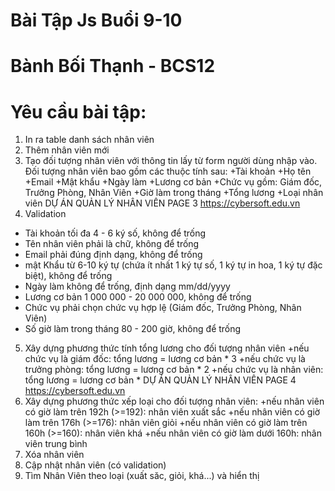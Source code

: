 # Bài Tập Js Buổi 9-10
# Bành Bối Thạnh - BCS12
# Yêu cầu bài tập:
1. In ra table danh sách nhân viên
2. Thêm nhân viên mới
3. Tạo đối tượng nhân viên với thông tin lấy từ form người dùng nhập vào.
Đối tượng nhân viên bao gồm các thuộc tính sau:
+Tài khoản
+Họ tên
+Email
+Mật khẩu
+Ngày làm
+Lương cơ bản
+Chức vụ gồm: Giám đốc, Trưởng Phòng, Nhân Viên
+Giờ làm trong tháng
+Tổng lương
+Loại nhân viên
DỰ ÁN QUẢN LÝ NHÂN VIÊN
PAGE 3
https://cybersoft.edu.vn
4. Validation
+ Tài khoản tối đa 4 - 6 ký số, không để trống
+ Tên nhân viên phải là chữ, không để trống
+ Email phải đúng định dạng, không để trống
+ mật Khẩu từ 6-10 ký tự (chứa ít nhất 1 ký tự số, 1 ký tự in hoa, 1 ký tự đặc biệt), không
để trống
+ Ngày làm không để trống, định dạng mm/dd/yyyy
+ Lương cơ bản 1 000 000 - 20 000 000, không để trống
+ Chức vụ phải chọn chức vụ hợp lệ (Giám đốc, Trưởng Phòng, Nhân Viên)
+ Số giờ làm trong tháng 80 - 200 giờ, không để trống
5. Xây dựng phương thức tính tổng lương cho đối tượng nhân viên
+nếu chức vụ là giám đốc: tổng lương = lương cơ bản * 3
+nếu chức vụ là trưởng phòng: tổng lương = lương cơ bản * 2
+nếu chức vụ là nhân viên: tổng lương = lương cơ bản *
DỰ ÁN QUẢN LÝ NHÂN VIÊN
PAGE 4
https://cybersoft.edu.vn
6. Xây dựng phương thức xếp loại cho đối tượng nhân viên:
+nếu nhân viên có giờ làm trên 192h (>=192): nhân viên xuất sắc
+nếu nhân viên có giờ làm trên 176h (>=176): nhân viên giỏi
+nếu nhân viên có giờ làm trên 160h (>=160): nhân viên khá
+nếu nhân viên có giờ làm dưới 160h: nhân viên trung bình
7. Xóa nhân viên
8. Cập nhật nhân viên (có validation)
9. Tìm Nhân Viên theo loại (xuất săc, giỏi, khá...) và hiển thị